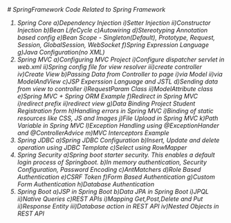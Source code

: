 <i>
# SpringFramework
Code Related to Spring Framework

<ol>
<li>Spring Core
a)Dependency Injection
i)Setter Injection
ii)Constructor Injection
b)Bean LifeCycle
c)Autowiring
d)Stereotyping Annotation based config
e)Bean Scope - Singleton(Default), Prototype, Request, Session, GlobalSession, WebSocket
f)Spring Expression Language
g)Java Configuration(no XML)
  </li>

<li>Spring MVC
a)Configuring MVC Project
i)Configure dispatcher servlet in web.xml
ii)Spring config file for view resolver
iii)create controller
iv)Create View
b)Passing Data from Controller to page
i)via Model
ii)via ModelAndView
c)JSP Experssion Language and JSTL
d)Sending data from view to controller
i)RequestParam Class
ii)ModelAttribute class
e)Spring MVC + Spring ORM Example
f)Redirect in Spring MVC
i)redirect prefix
ii)redirect view
g)Data Binding Project Student Registration form
h)Handling errors in Spring MVC 
i)Binding of static resources like CSS, JS and Images
j)File Upload in Spring MVC
k)Path Variable in Spring MVC
l)Exception Handling using @ExceptionHander and @ControllerAdvice
m)MVC Interceptors Example
  </li>


<li> Spring JDBC
a)Spring JDBC Configuration
b)Insert, Update and delete operation using JDBC Template
c)Select using RowMapper
  </li>


<li>Spring Security
a)Spring boot starter security. This enables a default login process of Springboot.
b)In memory authentication, Security Configuration, Password Encoding
c)AntMatchers
d)Role Based Authentication
e)CSRF Token
f)Form Based Authentication
g)Custom Form Authentication
h)Database Authentication
  </li>


  <li>Spring Boot
a)JSP in Spring Boot
b)Data JPA in Spring Boot
i)JPQL
ii)Native Queries
c)REST APIs
i)Mapping Get,Post,Delete and Put
ii)Response Entity
iii)Database action in REST API
iv)Nested Objects in REST API
  </li>
  </ol>
  
</i>

